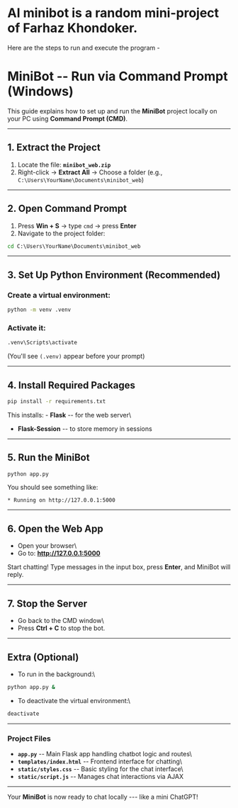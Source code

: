 # AI minibot is a  random mini-project of Farhaz Khondoker. 
Here are the steps to run and execute the program -
# MiniBot -- Run via Command Prompt (Windows)

This guide explains how to set up and run the **MiniBot** project
locally on your PC using **Command Prompt (CMD)**.

------------------------------------------------------------------------

## 1. Extract the Project

1.  Locate the file: **`minibot_web.zip`**
2.  Right-click → **Extract All** → Choose a folder (e.g.,
    `C:\Users\YourName\Documents\minibot_web`)

------------------------------------------------------------------------

## 2. Open Command Prompt

1.  Press **Win + S** → type `cmd` → press **Enter**
2.  Navigate to the project folder:

``` cmd
cd C:\Users\YourName\Documents\minibot_web
```

------------------------------------------------------------------------

## 3. Set Up Python Environment (Recommended)

### Create a virtual environment:

``` cmd
python -m venv .venv
```

### Activate it:

``` cmd
.venv\Scripts\activate
```

(You'll see `(.venv)` appear before your prompt)

------------------------------------------------------------------------

## 4. Install Required Packages

``` cmd
pip install -r requirements.txt
```

This installs: - **Flask** -- for the web server\
- **Flask-Session** -- to store memory in sessions

------------------------------------------------------------------------

## 5. Run the MiniBot

``` cmd
python app.py
```

You should see something like:

    * Running on http://127.0.0.1:5000

------------------------------------------------------------------------

## 6. Open the Web App

-   Open your browser\
-   Go to: **http://127.0.0.1:5000**

Start chatting! Type messages in the input box, press **Enter**, and
MiniBot will reply.

------------------------------------------------------------------------

## 7. Stop the Server

-   Go back to the CMD window\
-   Press **Ctrl + C** to stop the bot.

------------------------------------------------------------------------

## Extra (Optional)

-   To run in the background:\

``` cmd
python app.py &
```

-   To deactivate the virtual environment:\

``` cmd
deactivate
```

------------------------------------------------------------------------

### Project Files

-   **`app.py`** -- Main Flask app handling chatbot logic and routes\
-   **`templates/index.html`** -- Frontend interface for chatting\
-   **`static/styles.css`** -- Basic styling for the chat interface\
-   **`static/script.js`** -- Manages chat interactions via AJAX

------------------------------------------------------------------------

Your **MiniBot** is now ready to chat locally --- like a mini ChatGPT!

